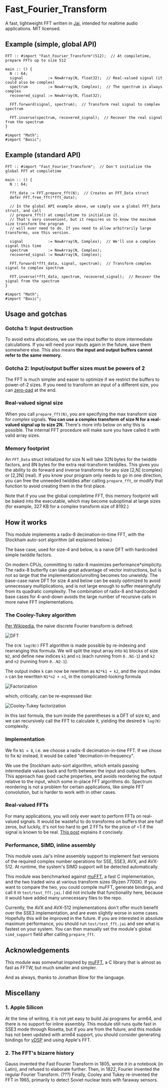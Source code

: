 # Fast\_Fourier\_Transform

A fast, lightweight FFT written in [Jai](https://github.com/Jai-Community/Jai-Community-Library/wiki), intended for realtime audio applications. MIT licensed.

## Example (simple, global API)
  
    FFT :: #import "Fast_Fourier_Transform"(512);  // At compiletime, prepare FFTs up to size 512

    main :: () {
      N :: 64;
      signal           := NewArray(N, float32);  // Real-valued signal (it could also be complex)
      spectrum         := NewArray(N, Complex);  // The spectrum is always complex
      recovered_signal := NewArray(N, float32);

      FFT.forward(signal, spectrum);  // Transform real signal to complex spectrum

      FFT.inverse(spectrum, recovered_signal);  // Recover the real signal from the spectrum
    }

    #import "Math";
    #import "Basic";

## Example (standard API)

    FFT :: #import "Fast_Fourier_Transform";  // Don't initialize the global FFT at compiletime

    main :: () {
      N :: 64;
      
      fft_data := FFT.prepare_fft(N);  // Creates an FFT_Data struct
      defer FFT.free_fft(*fft_data);
 
      // In the global API example above, we simply use a global FFT_Data struct, and call
      // prepare_fft() at compiletime to initialize it.
      // That's very convenient, but it requires us to know the maximum size transform the program
      // will ever need to do. If you need to allow arbitrarily large transforms, use this version.

      signal           := NewArray(N, Complex);  // We'll use a complex signal this time
      spectrum         := NewArray(N, Complex);
      recovered_signal := NewArray(N, Complex);

      FFT.forward(*fft_data, signal, spectrum);  // Transform complex signal to complex spectrum

      FFT.inverse(*fft_data, spectrum, recovered_signal);  // Recover the signal from the spectrum
    }

    #import "Math";
    #import "Basic";

## Usage and gotchas

### Gotcha 1: Input destruction

To avoid extra allocations, we use the input buffer to store intermediate calculations. If you will need your inputs again in the future, save them somewhere else. This also means **the input and output buffers cannot refer to the same memory.**

### Gotcha 2: Input/output buffer sizes must be powers of 2

The FFT is much simpler and easier to optimize if we restrict the buffers to power-of-2 sizes. If you need to transform an input of a different size, you can [zero-pad](https://www.bitweenie.com/listings/fft-zero-padding/) at the end.

### Real-valued signal size

When you call `prepare_fft(N)`, you are specifying the max transform size for *complex* signals. **You can use a complex transform of size N for a real-valued signal up to size 2N.** There's more info below on why this is possible. The internal FFT procedure will make sure you have called it with valid array sizes. 

### Memory footprint

An `FFT_Data` struct initialized for size N will take 32N bytes for the twiddle factors, and 8N bytes for the extra real-transform twiddles. This gives you the ability to do forward and inverse transforms for any size \[2,N] (complex) or \[2,2N] (real). If you know your program only needs to go in one direction, you can free the unneeded twiddles after calling `prepare_fft`, or modify that function to avoid creating them in the first place.

Note that if you use the global compiletime FFT, this memory footprint will be baked into the executable, which may become suboptimal at large sizes (for example, 327 KB for a complex transform size of 8192.)

## How it works

This module implements a radix-8 decimation-in-time FFT, with the Stockham auto-sort algorithm (all explained below.)

The base case, used for size-4 and below, is a naive DFT with hardcoded simple twiddle factors.

On modern CPUs, committing to radix-8 maximizes performance\*simplicity. The radix-8 butterfly can take great advantage of vector instructions, but is not so large that the implementation/unrolling becomes too unwieldy. The base-case naive DFT for size 4 and below can be easily optimized to avoid unnecessary multiplications, and is not large enough to suffer meaningfully from its quadratic complexity. The combination of radix-8 and hardcoded base cases for 4-and-down avoids the large number of recursive calls in more naive FFT implementations.

### The Cooley-Tukey algorithm

[Per Wikipedia](https://en.wikipedia.org/wiki/Cooley–Tukey_FFT_algorithm#Variations), the naive discrete Fourier transform is defined:

![DFT](https://wikimedia.org/api/rest_v1/media/math/render/svg/9b1598508ebb847e6c726d5b741ae2363d84f616)

The `O(N log(N))` FFT algorithm is made possible by re-indexing and rearranging this formula. We will split the input array into `N1` blocks of size `N2`, and define new indices `k1` and `n1` (each running from `0..N1-1`) and `k2` and `n2` (running from `0..N2-1`).

The output index `k` can now be rewritten as `N2*k1 + k2`, and the input index `n` can be rewritten `N1*n2 + n1`, in the complicated-looking formula

![Factorization](https://wikimedia.org/api/rest_v1/media/math/render/svg/36142c14b057685d73f85d9d15c7fd35f17cf1a7)

which, critically, can be re-expressed like:

![Cooley-Tukey factorization](https://wikimedia.org/api/rest_v1/media/math/render/svg/2a5a7489f7fcfc253bfe2a6a382103d60c027532)

In this last formula, the sum inside the parentheses is a DFT of size `N2`, and we can recursively call the FFT to calculate it, yielding the desired `N log(N)` complexity.

### Implementation

We fix `N1 = 8`, i.e. we choose a radix-8 decimation-in-time FFT. If we chose to fix `N2` instead, it would be called "decimation-in-frequency". 

We use the Stockham auto-sort algorithm, which entails passing intermediate values back and forth between the input and output buffers. This approach has good cache properties, and avoids reordering the output relative to the input, which some in-place FFT algorithms do. Spectrum reordering is not a problem for certain applications, like simple FFT convolution, but is harder to work with in other cases.

### Real-valued FFTs

For many applications, you will only ever want to perform FFTs on real-valued signals. It would be wasteful to do transforms on buffers that are half zeros, but luckily, it's not too hard to get 2 FFTs for the price of ~1 if the signal is known to be real. [This post](http://www.robinscheibler.org/2013/02/13/real-fft.html) explains it concisely.

### Performance, SIMD, inline assembly

This module uses Jai's inline assembly support to implement fast versions of the required complex number operations for SSE, SSE3, AVX, and AVX-512. At runtime, the system's SIMD support will be detected automatically.

This module was benchmarked against [muFFT](https://github.com/Themaister/muFFT), a fast C implementation, and the two traded wins at various transform sizes (Ryzen 7700X). If you want to compare the two, you could compile muFFT, generate bindings, and call it in `test/test_fft.jai`. I did not include that functionality here, because it would have added many unnecessary files to the repo.

Currently, the AVX and AVX-512 implementations don't offer much benefit over the SSE3 implementation, and are even slightly worse in some cases. Hopefully this will be improved in the future. If you are interested in absolute maximum performance, you should run `test/test_fft.jai` and see what is fastest on your system. You can then manually set the module's global `simd_support` field after calling `prepare_fft`.

## Acknowledgements

This module was somewhat inspired by [muFFT](https://github.com/Themaister/muFFT), a C library that is almost as fast as FFTW, but much smaller and simpler.

And as always, thanks to Jonathan Blow for the language.

## Miscellany

### 1. Apple Silicon

At the time of writing, it is not yet easy to build Jai programs for arm64, and there is no support for inline assembly. This module still runs quite fast in SSE3 mode through Rosetta, but if you are from the future, and this module has not been updated with arm64 support, you should consider generating bindings for [vDSP](https://developer.apple.com/documentation/accelerate/vdsp?language=objc) and using Apple's FFT.

### 2. The FFT's bizarre history

Gauss invented the Fast Fourier Transform in 1805, wrote it in a notebook (in Latin), and refused to elaborate further. Then, in 1822, Fourier invented the regular Fourier Transform. (???) Finally, Cooley and Tukey re-invented the FFT in 1965, primarily to detect Soviet nuclear tests with faraway sensors.

